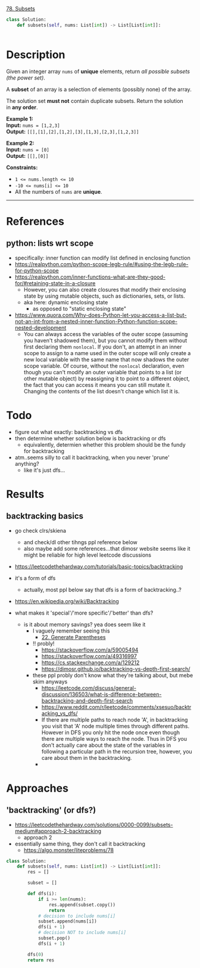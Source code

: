 [78. Subsets](https://leetcode.com/problems/subsets/)

```python
class Solution:
    def subsets(self, nums: List[int]) -> List[List[int]]:
        
```

# Description
Given an integer array `nums` of **unique** elements, return _all possible subsets (the power set)_.

A **subset** of an array is a selection of elements (possibly none) of the array.

The solution set **must not** contain duplicate subsets. Return the solution in **any order**.

**Example 1:**  
**Input:** `nums = [1,2,3]`  
**Output:** `[[],[1],[2],[1,2],[3],[1,3],[2,3],[1,2,3]]`  

**Example 2:**  
**Input:** `nums = [0]`  
**Output:** `[[],[0]]`  

**Constraints:**
- `1 <= nums.length <= 10`
- `-10 <= nums[i] <= 10`
- All the numbers of `nums` are **unique**.

---

# References

## python: lists wrt scope
- specifically: inner function can modify list defined in enclosing function
- https://realpython.com/python-scope-legb-rule/#using-the-legb-rule-for-python-scope
- https://realpython.com/inner-functions-what-are-they-good-for/#retaining-state-in-a-closure
	- However, you can also create closures that modify their enclosing state by using mutable objects, such as dictionaries, sets, or lists.
	- aka here: dynamic enclosing state
		- as opposed to "static enclosing state"
- https://www.quora.com/Why-does-Python-let-you-access-a-list-but-not-an-int-from-a-nested-inner-function-Python-function-scope-nested-development
	- You can always access the variables of the outer scope (assuming you haven't shadowed them), but you cannot modify them without first declaring them `nonlocal`. If you don't, an attempt in an inner scope to assign to a name used in the outer scope will only create a new local variable with the same name that now shadows the outer scope variable. Of course, without the `nonlocal` declaration, even though you can't modify an outer variable that points to a list (or other mutable object) by reassigning it to point to a different object, the fact that you can access it means you can still mutate it. Changing the contents of the list doesn't change which list it is.


# Todo

- figure out what exactly: backtracking vs dfs
- then determine whether solution below is backtracking or dfs
	- equivalently, determien whether this problem should be the fundy for backtracking
- atm..seems silly to call it backtracking, when you never 'prune' anything?
	- like it's just dfs...


# Results

## backtracking basics
- go check clrs/skiena
	- and check/dl other tihngs ppl reference below
	- also maybe add some references...that dimosr website seems like it might be reliable for high level leetcode discussions

- https://leetcodethehardway.com/tutorials/basic-topics/backtracking
- it's a form of dfs
	- actually, most ppl below say that dfs is a form of backtracking..?
- https://en.wikipedia.org/wiki/Backtracking
- what makes it 'special'/'more specific'/'better' than dfs?
	- is it about memory savings? yea does seem like it
		- I vaguely remember seeing this
			- [22. Generate Parentheses](22.%20Generate%20Parentheses.md)
		- !! probly!
			- https://stackoverflow.com/a/59005494
			- https://stackoverflow.com/a/49316997
			- https://cs.stackexchange.com/a/129212
			- https://dimosr.github.io/backtracking-vs-depth-first-search/
		- these ppl probly don't know what they're talking about, but mebe skim anyways
			- https://leetcode.com/discuss/general-discussion/136503/what-is-difference-between-backtracking-and-depth-first-search
			- https://www.reddit.com/r/leetcode/comments/xsesuo/backtracking_vs_dfs/
			- If there are multiple paths to reach node 'A', in backtracking you visit that 'A' node multiple times through different paths. However in DFS you only hit the node once even though there are multiple ways to reach the node. Thus in DFS you don't actually care about the state of the variables in following a particular path in the recursion tree, however, you care about them in the backtracking.
			- 

# Approaches


## 'backtracking' (or dfs?)
- https://leetcodethehardway.com/solutions/0000-0099/subsets-medium#approach-2-backtracking
	- approach 2
- essentially same thing, they don't call it backtracking
	- https://algo.monster/liteproblems/78


```python
class Solution:
    def subsets(self, nums: List[int]) -> List[List[int]]:
        res = []

        subset = []

        def dfs(i):
            if i >= len(nums):
                res.append(subset.copy())
                return
            # decision to include nums[i]
            subset.append(nums[i])
            dfs(i + 1)
            # decision NOT to include nums[i]
            subset.pop()
            dfs(i + 1)

        dfs(0)
        return res

```